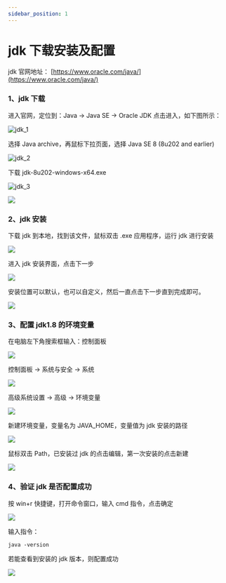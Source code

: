 ```yaml
---
sidebar_position: 1
---
```

# jdk 下载安装及配置

jdk 官网地址： [https://www.oracle.com/java/](https://www.oracle.com/java/)

### 1、jdk 下载

进入官网，定位到：Java -> Java SE -> Oracle JDK 点击进入，如下图所示：

![jdk_1](/img/icecms/202302/jdk_image/jdk_1.png "jdk_1.png")

选择 Java archive，再鼠标下拉页面，选择 Java SE 8 (8u202 and earlier)

![jdk_2](/img/icecms/202302/jdk_image/jdk_2.png "jdk_2.png")

下载 jdk-8u202-windows-x64.exe

![jdk_3](/img/icecms/202302/jdk_image/jdk_3.png "jdk_3.png")

![](/img/icecms/202302/jdk_image/jdk_7.png)

### 2、jdk 安装


下载 jdk 到本地，找到该文件，鼠标双击 .exe 应用程序，运行 jdk 进行安装

![](/img/icecms/202302/jdk_image/jdk_4.png)

进入 jdk 安装界面，点击下一步

![](/img/icecms/202302/jdk_image/jdk_5.png)

安装位置可以默认，也可以自定义，然后一直点击下一步直到完成即可。

![](/img/icecms/202302/jdk_image/jdk_6.png)

### 3、配置 jdk1.8 的环境变量

在电脑左下角搜索框输入：控制面板

![](/img/icecms/202302/jdk_image/jdk_8.png)

控制面板 -> 系统与安全 -> 系统

![](/img/icecms/202302/jdk_image/jdk_9.png)

高级系统设置 -> 高级 -> 环境变量

![](/img/icecms/202302/jdk_image/jdk_10.png)

新建环境变量，变量名为 JAVA_HOME，变量值为 jdk 安装的路径

![](/img/icecms/202302/jdk_image/jdk_11.png)

鼠标双击 Path，已安装过 jdk 的点击编辑，第一次安装的点击新建

![](/img/icecms/202302/jdk_image/jdk_12.png)

### 4、验证 jdk 是否配置成功

按 win+r 快捷键，打开命令窗口，输入 cmd 指令，点击确定

![](/img/icecms/202302/jdk_image/img.png)

输入指令：

    java -version

若能查看到安装的 jdk 版本，则配置成功

![](/img/icecms/202302/jdk_image/img_1.png)

